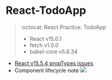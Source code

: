 # React-TodoApp
> :octocat: React Practice: TodoApp <br>
> * React v15.0.1 <br>
> * fetch v1.0.0 <br>
> * babel-core v5.8.34

* [React v15.5.4 propTypes issues](https://github.com/reactjs/prop-types)
* Component lifecycle note 
![](https://imgur.com/jUjWoQ8.png)
